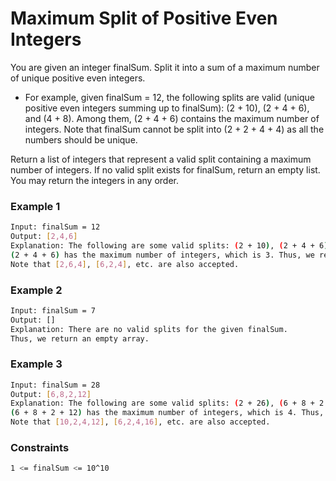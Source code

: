 # Maximum Split of Positive Even Integers

You are given an integer finalSum. Split it into a sum of a maximum number of unique positive even integers.

- For example, given finalSum = 12, the following splits are valid (unique positive even integers summing up to finalSum): (2 + 10), (2 + 4 + 6), and (4 + 8). Among them, (2 + 4 + 6) contains the maximum number of integers. Note that finalSum cannot be split into (2 + 2 + 4 + 4) as all the numbers should be unique.

Return a list of integers that represent a valid split containing a maximum number of integers. If no valid split exists for finalSum, return an empty list. You may return the integers in any order.

### Example 1
```sh
Input: finalSum = 12
Output: [2,4,6]
Explanation: The following are some valid splits: (2 + 10), (2 + 4 + 6), and (4 + 8).
(2 + 4 + 6) has the maximum number of integers, which is 3. Thus, we return [2,4,6].
Note that [2,6,4], [6,2,4], etc. are also accepted.
```

### Example 2
```sh
Input: finalSum = 7
Output: []
Explanation: There are no valid splits for the given finalSum.
Thus, we return an empty array.
```

### Example 3
```sh
Input: finalSum = 28
Output: [6,8,2,12]
Explanation: The following are some valid splits: (2 + 26), (6 + 8 + 2 + 12), and (4 + 24). 
(6 + 8 + 2 + 12) has the maximum number of integers, which is 4. Thus, we return [6,8,2,12].
Note that [10,2,4,12], [6,2,4,16], etc. are also accepted.
```

### Constraints
```sh
1 <= finalSum <= 10^10
```
